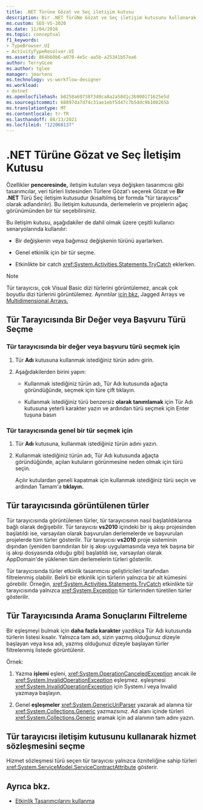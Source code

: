 ```yaml
---
title: .NET Türüne Gözat ve Seç iletişim kutusu
description: Bir .NET TürüNe Gözat ve Seç iletişim kutusunu kullanarak bir derleme ve proje için derlemelerin ve projelerin ağaç görünümünden bir tür seçmeyi İş Akışı Tasarımcısı.
ms.custom: SEO-VS-2020
ms.date: 11/04/2016
ms.topic: conceptual
f1_keywords:
- TypeBrowser.UI
- ActivityTypeResolver.UI
ms.assetid: 864b60b6-a070-4e5c-aa5b-a25341b57ea6
author: TerryGLee
ms.author: tglee
manager: jmartens
ms.technology: vs-workflow-designer
ms.workload:
- dotnet
ms.openlocfilehash: b0258a69738f340ca8a2a58d1c3b900171625e5d
ms.sourcegitcommit: 68897da7d74c31ae1ebf5d47c7b5ddc9b108265b
ms.translationtype: MT
ms.contentlocale: tr-TR
ms.lasthandoff: 08/13/2021
ms.locfileid: "122068137"
---
```

# <a name="browse-and-select-a-net-type-dialog-box"></a>.NET Türüne Gözat ve Seç İletişim Kutusu

Özellikler **penceresinde,** iletişim kutuları veya değişken tasarımcısı gibi tasarımcılar,  veri türleri listesinden Türlere Gözat'ı seçerek Gözat ve **Bir .NET** Türü Seç iletişim kutusudur (kısaltılmış bir formda "tür tarayıcısı" olarak adlandırılır). Bu iletişim kutusunda, derlemelerin ve projelerin ağaç görünümünden bir tür seçebilirsiniz.

Bu iletişim kutusu, aşağıdakiler de dahil olmak üzere çeşitli kullanıcı senaryolarında kullanılır:

- Bir değişkenin veya bağımsız değişkenin türünü ayarlarken.

- Genel etkinlik için bir tür seçme.

- Etkinlikte bir catch <xref:System.Activities.Statements.TryCatch> eklerken.

> [!NOTE]
> Tür tarayıcısı, çok Visual Basic dizi türlerini görüntülemez, ancak çok boyutlu dizi türlerini görüntülemez. Ayrıntılar [için bkz.](/previous-versions/visualstudio/visual-studio-2008/hkhhsz9t(v=vs.90)) Jagged Arrays ve [Multidimensional Arrays.](/previous-versions/visualstudio/visual-studio-2008/d2de1t93(v=vs.90))

## <a name="selecting-a-value-or-reference-type-from-the-type-browser"></a>Tür Tarayıcısında Bir Değer veya Başvuru Türü Seçme

### <a name="to-select-a-value-or-reference-type-from-the-type-browser"></a>Tür tarayıcısında bir değer veya başvuru türü seçmek için

1. Tür **Adı** kutusuna kullanmak istediğiniz türün adını girin.

2. Aşağıdakilerden birini yapın:

    - Kullanmak istediğiniz türün adı, Tür Adı kutusunda ağaçta  göründüğünde, seçmek için türe çift tıklayın.

    - Kullanmak istediğiniz türü benzersiz **olarak tanımlamak** için Tür Adı kutusuna yeterli karakter yazın ve ardından türü seçmek için Enter tuşuna basın

### <a name="to-select-a-generic-type-from-the-type-browser"></a>Tür tarayıcısında genel bir tür seçmek için

1. Tür **Adı** kutusuna, kullanmak istediğiniz türün adını yazın.

2. Kullanmak istediğiniz türün adı, Tür Adı kutusunda ağaçta  göründüğünde, açılan kutuların görünmesine neden olmak için türü seçin.

     Açılır kutulardan geneli kapatmak için kullanmak istediğiniz türü seçin ve ardından Tamam'a **tıklayın.**

## <a name="types-displayed-in-the-type-browser"></a>Tür tarayıcısında görüntülenen türler

Tür tarayıcısında görüntülenen türler, tür tarayıcısının nasıl başlatıldıklarına bağlı olarak değişebilir. Tür tarayıcısı **vs2010** içindeki bir iş akışı projesinden başlatıldı ise, varsayılan olarak başvurulan derlemelerde ve başvurulan projelerde tüm türler gösterilir. Tür tarayıcısı **vs2010** proje sisteminin dışından (yeniden barındırılan bir iş akışı uygulamasında veya tek başına bir iş akışı dosyasında olduğu gibi) başlatıldı ise, varsayılan olarak AppDomain'de yüklenen tüm derlemelerin türleri gösterilir.

Tür tarayıcısında türler etkinlik tasarımcısı geliştiricileri tarafından filtrelenmiş olabilir. Belirli bir etkinlik için türlerin yalnızca bir alt kümesini görebilir. Örneğin, <xref:System.Activities.Statements.TryCatch> etkinlikte tür tarayıcısında yalnızca <xref:System.Exception> tür türlerinden türetilen türler gösterilir.

## <a name="filtering-search-results-in-the-type-browser"></a>Tür Tarayıcısında Arama Sonuçlarını Filtreleme

Bir eşleşmeyi bulmak için **daha fazla karakter** yazdıkça Tür Adı kutusunda türlerin listesi kısalır. Yalnızca tam adı, sizin yazmış olduğunuz dizeyle başlayan veya kısa adı, yazmış olduğunuz dizeyle başlayan türler filtrelenmiş listede görüntülenir.

Örnek:

1. Yazma **işlemi** eşleni, <xref:System.OperationCanceledException> ancak ile <xref:System.InvalidOperationException> eşleşmez. eşleşmesi <xref:System.InvalidOperationException> için System.I veya Invalid yazmaya başlayın.

2. Genel **eşleşmeler** <xref:System.GenericUriParser> yazarak ad alanına tür <xref:System.Collections.Generic> yazmazsınız. Ad alanı içinde türleri <xref:System.Collections.Generic> aramak için ad alanının tam adını yazın.

## <a name="selecting-a-service-contract-using-the-type-browser-dialog"></a>Tür tarayıcısı iletişim kutusunu kullanarak hizmet sözleşmesini seçme

Hizmet sözleşmesi türü seçen tür tarayıcısı yalnızca özniteliğine sahip türleri <xref:System.ServiceModel.ServiceContractAttribute> gösterir.

## <a name="see-also"></a>Ayrıca bkz.

- [Etkinlik Tasarımcılarını kullanma](control-flow-activity-designers.md)
